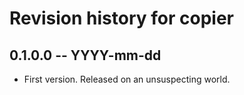 # Revision history for copier

## 0.1.0.0 -- YYYY-mm-dd

* First version. Released on an unsuspecting world.

